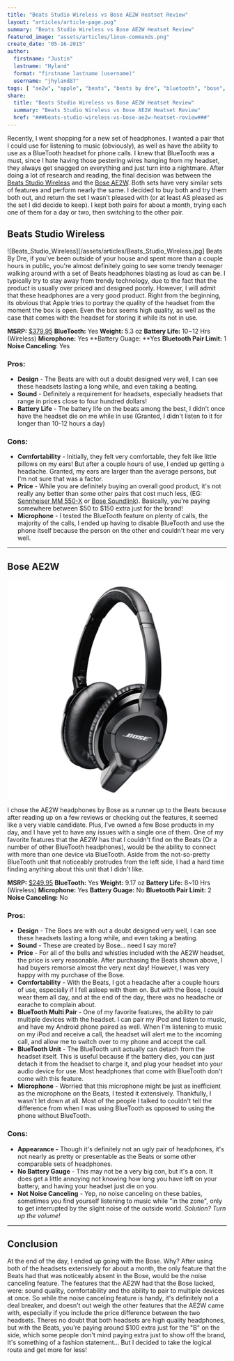 ```yaml
---
title: "Beats Studio Wireless vs Bose AE2W Heatset Review"
layout: "articles/article-page.pug"
summary: "Beats Studio Wireless vs Bose AE2W Heatset Review"
featured_image: "assets/articles/linux-commands.png"
create_date: "05-16-2015"
author:
  firstname: "Justin"
  lastname: "Hyland"
  format: "firstname lastname (username)"
  username: "jhyland87"
tags: [ "ae2w", "apple", "beats", "beats by dre", "bluetooth", "bose", "studio" ]
share:
  title: "Beats Studio Wireless vs Bose AE2W Heatset Review"
  summary: "Beats Studio Wireless vs Bose AE2W Heatset Review"
  href: "###beats-studio-wireless-vs-bose-ae2w-heatset-review###"
---
```

Recently, I went shopping for a new set of headphones. I wanted a pair that I could use for listening to music (obviously), as well as have the ability to use as a BlueTooth headset for phone calls. I knew that BlueTooth was a must, since I hate having those pestering wires hanging from my headset, they always get snagged on everything and just turn into a nightmare. After doing a lot of research and reading, the final decision was between the [Beats Studio Wireless](http://www.amazon.com/Beats-Studio-Wireless-Headphone-White/dp/B00GBVKM5U) and the [Bose AE2W](http://www.amazon.com/Bose-SoundLink-Around-Ear-Bluetooth-Headphones/dp/B00CD1FB26). Both sets have very similar sets of features and perform nearly the same. I decided to buy both and try them both out, and return the set I wasn't pleased with (or at least AS pleased as the set I did decide to keep). I kept both pairs for about a month, trying each one of them for a day or two, then switching to the other pair.

## Beats Studio Wireless
![Beats_Studio_Wireless][/assets/articles/Beats_Studio_Wireless.jpg]
Beats By Dre, if you've been outside of your house and spent more than a couple hours in public, you're almost definitely going to see some trendy teenager walking around with a set of Beats headphones blasting as loud as can be. I typically try to stay away from trendy technology, due to the fact that the product is usually over priced and designed poorly. However, I will admit that these headphones are a very good product. Right from the beginning, its obvious that Apple tries to portray the quality of the headset from the moment the box is open. Even the box seems high quality, as well as the case that comes with the headset for storing it while its not in use.

**MSRP:**
[$379.95](http://www.beatsbydre.com/headphones/beats-studio-wireless.html?cid=PS_google_+studio%20+wireless%20+beats%20+by%20+dre_BR|USA|X|Headphones|BMMEVERGREEN_USBR|X|Studio-Wireless|WL|X_NA_na&amp;matchtype=b&amp;migCampaign=BR%7CUSA%7CX%7CHeadphones%7CBMM&amp;mtid=901fci19672&amp;cvo_campaign=BR%7CUSA%7CX%7CHeadphones%7CBMM&amp;muid=41D8FE85-E7B2-42AC-8986-7D7D27F811FA&amp;cvosrc=ppc.google.%2Bstudio+%2Bwireless+%2Bbeats+%2Bby+%2Bdre&amp;migMedium=paid-search&amp;migContent=s&amp;Matchtype=b&amp;aosid=p238&amp;migTerm=%2Bstudio+%2Bwireless+%2Bbeats+%2Bby+%2Bdre&amp;cvo_crid=55451302977&amp;migSource=google)
**BlueTooth:** Yes
**Weight:** 5.3 oz
**Battery Life:** 10~12 Hrs (Wireless)
**Microphone:** Yes
**Battery Guage: **Yes
**Bluetooth Pair Limit:** 1
**Noise Canceling**: Yes

### Pros:
*  **Design** - The Beats are with out a doubt designed very well, I can see these headsets lasting a long while, and even taking a beating.
*  **Sound** - Definitely a requirement for headsets, especially headsets that range in prices close to four hundred dollars!
*  **Battery Life** - The battery life on the beats among the best, I didn't once have the headset die on me while in use (Granted, I didn't listen to it for longer than 10-12 hours a day)

### Cons:
*  **Comfortability** - Initially, they felt very comfortable, they felt like little pillows on my ears! But after a couple hours of use, I ended up getting a headache. Granted, my ears are larger than the average persons, but I'm not sure that was a factor.
*  **Price** - While you are definitely buying an overall good product, it's not really any better than some other pairs that cost much less, (EG: [Sennheiser MM 550-X](http://www.amazon.com/gp/product/B0076Z78AM?pldnSite=1) or [Bose Soundlink](http://www.amazon.com/gp/product/B00M58CMYC?pldnSite=1)). Basically, you're paying somewhere between $50 to $150 extra just for the brand!
*  **Microphone** - I tested the BlueTooth feature on plenty of calls, the majority of the calls, I ended up having to disable BlueTooth and use the phone itself because the person on the other end couldn't hear me very well.

___

## Bose AE2W
![Bose_AE2W](/assets/articles/Bose_AE2W.jpg)

I chose the AE2W headphones by Bose as a runner up to the Beats because after reading up on a few reviews or checking out the features, it seemed like a very viable candidate. Plus, I've owned a few Bose products in my day, and I have yet to have any issues with a single one of them. One of my favorite features that the AE2W has that I couldn't find on the Beats (Or a number of other BlueTooth headphones), would be the ability to connect with more than one device via BlueTooth. Aside from the not-so-pretty BlueTooth unit that noticeably protrudes from the left side, I had a hard time finding anything about this unit that I didn't like.

**MSRP:** [$249.95](http://www.amazon.com/Bose-SoundLink-Around-Ear-Bluetooth-Headphones/dp/B00CD1FB26)
**BlueTooth:** Yes
**Weight:** 9.17 oz
**Battery Life:** 8~10 Hrs (Wireless)
**Microphone:** Yes
**Battery Guage:** No
**Bluetooth Pair Limit:** 2
**Noise Canceling:** No

### Pros:
* **Design** - The Boes are with out a doubt designed very well, I can see these headsets lasting a long while, and even taking a beating.
* **Sound** - These are created by Bose... need I say more?
* **Price** - For all of the bells and whistles included with the AE2W headset, the price is very reasonable. After purchasing the Beats shown above, I had buyers remorse almost the very next day! However, I was very happy with my purchase of the Bose.
* **Comfortability** - With the Beats, I got a headache after a couple hours of use, especially if I fell asleep with them on. But with the Bose, I could wear them all day, and at the end of the day, there was no headache or earache to complain about.
* **BlueTooth Multi Pair** - One of my favorite features, the ability to pair multiple devices with the headset. I can pair my iPod and listen to music, and have my Android phone paired as well. When I'm listening to music on my iPod and receive a call, the headset will alert me to the incoming call, and allow me to switch over to my phone and accept the call.
* **BlueTooth Unit** - The BlueTooth unit actually can detach from the headset itself. This is useful because if the battery dies, you can just detach it from the headset to charge it, and plug your headset into your audio device for use. Most headphones that come with BlueTooth don't come with this feature.
* **Microphone** - Worried that this microphone might be just as inefficient as the microphone on the Beats, I tested it extensively. Thankfully, I wasn't let down at all. Most of the people I talked to couldn't tell the difference from when I was using BlueTooth as opposed to using the phone without BlueTooth.

### Cons:
*  **Appearance -** Though it's definitely not an ugly pair of headphones, it's not nearly as pretty or presentable as the Beats or some other comparable sets of headphones.
* **No Battery Gauge** - This may not be a very big con, but it's a con. It does get a little annoying not knowing how long you have left on your battery, and having your headset just die on you.
* **Not Noise Canceling** - Yep, no noise canceling on these babies, sometimes you find yourself listening to music while "in the zone", only to get interrupted by the slight noise of the outside world. _Solution? Turn up the volume!_

___

## Conclusion
At the end of the day, I ended up going with the Bose. Why? After using both of the headsets extensively for about a month, the only feature that the Beats had that was noticeably absent in the Bose, would be the noise canceling feature. The features that the AE2W had that the Bose lacked, were: sound quality, comfortability and the ability to pair to multiple devices at once. So while the noise canceling feature is handy, it's definitely not a deal breaker, and doesn't out weigh the other features that the AE2W came with, especially if you include the price difference between the two headsets. Theres no doubt that both headsets are high quality headphones, but with the Beats, you're paying around $100 extra just for the "B" on the side, which some people don't mind paying extra just to show off the brand, It's something of a fashion statement... But I decided to take the logical route and get more for less!
